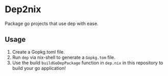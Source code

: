 # Dep2nix

Package go projects that use dep with ease.

## Usage
1. Create a Gopkg.toml file.
2. Run `dep` via nix-shell to generate a `Gopkg.tom` file.
3. Use the build `buildGoDepPackage` function in `dep.nix` in this repository to build your go application!
